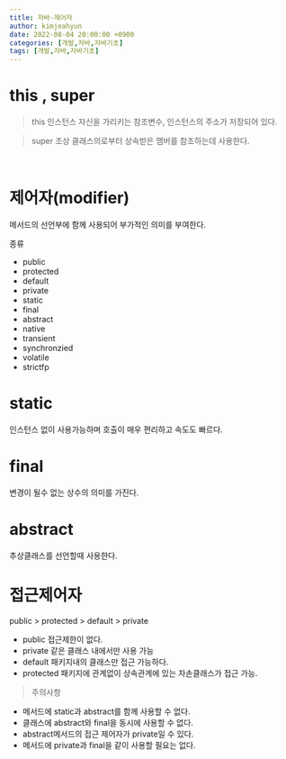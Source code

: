 ```yaml
---
title: 자바-제어자
author: kimjeahyun
date: 2022-08-04 20:00:00 +0900
categories: [개발,자바,자바기초]
tags: [개발,자바,자바기초]
---
```


# this , super

>this 인스턴스 자신을 가리키는 참조변수, 인스턴스의 주소가 저장되어 있다. 

>super 조상 클래스의로부터 상속받은 맴버를 참조하는데 사용한다.

<br>

# 제어자(modifier)

메서드의 선언부에 함께 사용되어 부가적인 의미를 부여한다.

종류

-   public
-   protected
-   default
-   private
-   static
-   final
-   abstract
-   native
-   transient
-   synchronzied
-   volatile
-   strictfp

# static

인스턴스 없이 사용가능하며 호출이 매우 편리하고 속도도 빠르다.

# final

변경이 될수 없는 상수의 의미를 가진다.

# abstract

추상클래스를 선언할때 사용한다.

# 접근제어자

public > protected > default > private

-   public 접근제한이 없다.
-   private 같은 클래스 내에서만 사용 가능
-   default 패키지내의 클래스만 접근 가능하다.
-   protected 패키지에 관계없이 상속관계에 있는 자손클래스가 접근 가능.


> 주의사항

-   메서드에 static과 abstract를 함께 사용할 수 없다.
-   클래스에 abstract와 final을 동시에 사용할 수 없다.
-   abstract메서드의 접근 제어자가 private일 수 있다.
-   메서드에 private과 final을 같이 사용할 필요는 없다.

